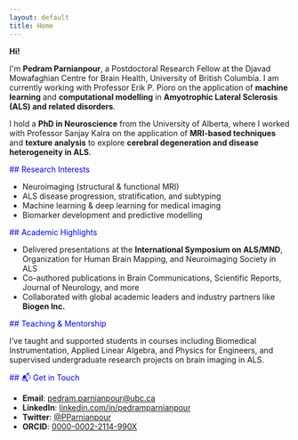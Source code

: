 ```yaml
---
layout: default
title: Home
---
```


<span style="color: blue;"></span>
**Hi!**

I'm **Pedram Parnianpour**, a Postdoctoral Research Fellow at the Djavad Mowafaghian Centre for Brain Health, University of British Columbia. I am currently working with Professor Erik P. Pioro on the application of **machine learning** and **computational modelling** in **Amyotrophic Lateral Sclerosis (ALS) and related disorders**.

I hold a **PhD in Neuroscience** from the University of Alberta, where I worked with Professor Sanjay Kalra on the application of **MRI-based techniques** and **texture analysis** to explore **cerebral degeneration and disease heterogeneity in ALS**.


<span style="color: blue;">## Research Interests</span>

- Neuroimaging (structural & functional MRI)
- ALS disease progression, stratification, and subtyping
- Machine learning & deep learning for medical imaging
- Biomarker development and predictive modelling


<span style="color: blue;">## Academic Highlights</span>

- Delivered presentations at the **International Symposium on ALS/MND**, Organization for Human Brain Mapping, and Neuroimaging Society in ALS
- Co-authored publications in Brain Communications, Scientific Reports, Journal of Neurology, and more
- Collaborated with global academic leaders and industry partners like **Biogen Inc.**


<span style="color: blue;">## Teaching & Mentorship</span>

I’ve taught and supported students in courses including Biomedical Instrumentation, Applied Linear Algebra, and Physics for Engineers, and supervised undergraduate research projects on brain imaging in ALS.


<span style="color: blue;">## 📬 Get in Touch</span>

- **Email**: [pedram.parnianpour@ubc.ca](mailto:pedram.parnianpour@ubc.ca)  
- **LinkedIn**: [linkedin.com/in/pedramparnianpour](https://www.linkedin.com/in/pedramparnianpour)  
- **Twitter**: [@PParnianpour](https://twitter.com/PParnianpour)  
- **ORCID**: [0000-0002-2114-990X](https://orcid.org/0000-0002-2114-990X)
